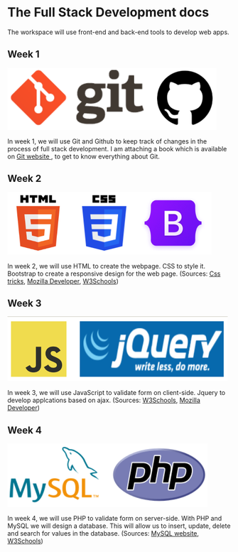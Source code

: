 # The Full Stack Development docs

The workspace will use front-end and back-end tools to develop web apps.

<h2>Week 1</h2>
<p float="left">
<img src="week1\week1.png" alt="git"></img>
</p>
In week 1, we will use Git and Github to keep track of changes in the 
process of full stack development. I am attaching a book which is 
available on <a href="https://git-scm.com/">Git website </a>, to get to 
know everything about Git.

<h2>Week 2</h2>
<p float="left">
<img src="week2\week2.png" alt="HTML"></img>
</p>
In week 2, we will use HTML to create the webpage. CSS to style it. 
Bootstrap to create a responsive design for the web page. (Sources: 
<a href="https://css-tricks.com/">Css tricks</a>, 
<a href="https://developer.mozilla.org/en-US/docs/Web/CSS">Mozilla Developer</a>, 
<a href="https://www.w3schools.com/bootstrap5/index.php">W3Schools</a>)

<h2>Week 3</h3>
<p float="left">
<img src="week3\img\week3.png" alt="JavaScript"></img> 
</p>
In week 3, we will use JavaScript to validate form on client-side. Jquery 
to develop applcations based on ajax. 
(Sources: <a href="https://www.w3schools.com/jquery/default.asp">W3Schools</a>, 
<a href="https://developer.mozilla.org/en-US/docs/Web/JavaScript">Mozilla Developer</a>) 

<h2>Week 4</h2>
<p float="left">
<img src="week4\week4.png" alt="phpform"></img> 
</p>
In week 4, we will use PHP to validate form on server-side. With PHP and 
MySQL we will design a database. This will allow us to insert, update, 
delete and search for values in the database. (Sources: 
<a href="https://dev.mysql.com/doc/refman/8.0/en/tutorial.html">MySQL website</a>, 
<a href="https://www.w3schools.com/php/">W3Schools</a>)